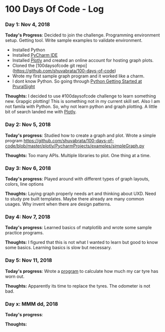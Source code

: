 # 100 Days Of Code - Log

### Day 1: Nov 4, 2018

**Today's Progress**: Decided to join the challenge. Programming environment setup. Getting tool. Write sample examples to validate environment.
- Installed Python
- Installed [PyCharm IDE](https://www.jetbrains.com/pycharm/)
- Installed [Plotly](https://plot.ly/python/) and created an online account for hosting graph plots.
- Cloned the [100daysofcode git repo] (https://github.com/shuvabrata/100-days-of-code)
- Wrote my first sample graph program and it worked like a charm. 
- I dont know Python. So going through [Python Getting Started at PruralSight](https://app.pluralsight.com/library/courses/python-getting-started/)

**Thoughts:** I decided to use #100daysofcode challenge to learn something new. Grapgic plotting! This is something not in my current skill set. Also I am not famila with Python. So, why not learn python and graph plotting. A little bit of search landed me with [Plotly](https://plot.ly/python/). 

### Day 2: Nov 5, 2018

**Today's progress**: Studied how to create a graph and plot. Wrote a simple program https://github.com/shuvabrata/100-days-of-code/blob/master/plotly/PycharmProjects/examples/simpleGraph.py 

**Thoughts:** Too many APIs. Multiple libraries to plot. One thing at a time. 



### Day 3: Nov 6, 2018

**Today's progress**: Played around with different types of graph layouts, colors, line options

**Thoughts:** Laying graph properly needs art and thinking about UXD. Need to study pre built templates. Maybe there already are many common usages. Why invent when there are design patterns.

### Day 4: Nov 7, 2018

**Today's progress**: Learned basics of matplotlib and wrote some sample practice programs. 

**Thoughts:** I figured that this is not what I wanted to learn but good to know some basics. Learning basics is slow but necessary. 

### Day 5: Nov 11, 2018

**Today's progress**: Wrote a [program](TyreStats/src/com/shuva/tyrestats/TyreStats.java) to calculate how much my car tyre has worn out.

**Thoughts:** Apparently its time to replace the tyres. The odometer is not bad.

### Day x: MMM dd, 2018

**Today's progress**:

**Thoughts:**